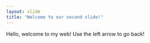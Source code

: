```yaml
---
layout: slide
title: "Welcome to our second slide!"
---
```

Hello, welcome to my web!
Use the left arrow to go back!
